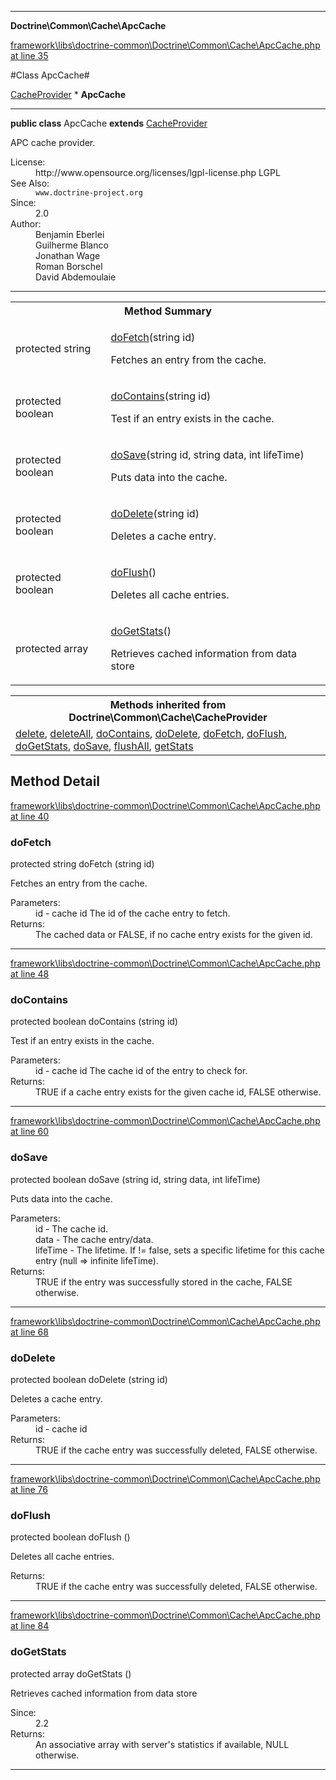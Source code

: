 

- - -

**Doctrine\Common\Cache\ApcCache**


<a href="https://github.com/JeyDotC/Hirudo/blob/master/framework/libs/doctrine-common/Doctrine/Common/Cache/ApcCache.php#L35" target='_blank'>framework\libs\doctrine-common\Doctrine\Common\Cache\ApcCache.php at line 35</a>

#Class ApcCache#

<a href="https://github.com/JeyDotC/Hirudo-docs/blob/master/doctrine/common/cache/CacheProvider.md">CacheProvider</a>
    * **ApcCache**




- - -

<p><strong>public  class</strong> <span>ApcCache</span>
<strong>extends</strong> <a href="https://github.com/JeyDotC/Hirudo-docs/blob/master/doctrine/common/cache/CacheProvider.md">CacheProvider</a>

</p>

<div class="comment" id="overview_description"><p>APC cache provider.</p></div>

<dl>
<dt>License:</dt>
<dd>http://www.opensource.org/licenses/lgpl-license.php LGPL</dd>
<dt>See Also:</dt>
<dd><code>www.doctrine-project.org</code></dd>
<dt>Since:</dt>
<dd>2.0</dd>
<dt>Author:</dt>
<dd>Benjamin Eberlei <kontakt@beberlei.de></dd>
<dd>Guilherme Blanco <guilhermeblanco@hotmail.com></dd>
<dd>Jonathan Wage <jonwage@gmail.com></dd>
<dd>Roman Borschel <roman@code-factory.org></dd>
<dd>David Abdemoulaie <dave@hobodave.com></dd>
</dl>


- - -

<table id="summary_method">
<tr><th colspan="2">Method Summary</th></tr>
<tr>
<td><span class='k'>protected </span> <span class='nx'>string</span></td>
<td class="description"><p class="name"><a href="#dofetch">doFetch</a>(string id)</p><p class="description">Fetches an entry from the cache.</p></td>
</tr>
<tr>
<td><span class='k'>protected </span> <span class='nx'>boolean</span></td>
<td class="description"><p class="name"><a href="#docontains">doContains</a>(string id)</p><p class="description">Test if an entry exists in the cache.</p></td>
</tr>
<tr>
<td><span class='k'>protected </span> <span class='nx'>boolean</span></td>
<td class="description"><p class="name"><a href="#dosave">doSave</a>(string id, string data, int lifeTime)</p><p class="description">Puts data into the cache.</p></td>
</tr>
<tr>
<td><span class='k'>protected </span> <span class='nx'>boolean</span></td>
<td class="description"><p class="name"><a href="#dodelete">doDelete</a>(string id)</p><p class="description">Deletes a cache entry.</p></td>
</tr>
<tr>
<td><span class='k'>protected </span> <span class='nx'>boolean</span></td>
<td class="description"><p class="name"><a href="#doflush">doFlush</a>()</p><p class="description">Deletes all cache entries.</p></td>
</tr>
<tr>
<td><span class='k'>protected </span> <span class='nx'>array</span></td>
<td class="description"><p class="name"><a href="#dogetstats">doGetStats</a>()</p><p class="description">Retrieves cached information from data store</p></td>
</tr>
</table>

<table class="inherit">
<tr><th colspan="2">Methods inherited from Doctrine\Common\Cache\CacheProvider</th></tr>
<tr><td><a href="https://github.com/JeyDotC/Hirudo-docs/blob/master/doctrine/common/cache/CacheProvider.md#delete">delete</a>, <a href="https://github.com/JeyDotC/Hirudo-docs/blob/master/doctrine/common/cache/CacheProvider.md#deleteAll">deleteAll</a>, <a href="https://github.com/JeyDotC/Hirudo-docs/blob/master/doctrine/common/cache/CacheProvider.md#doContains">doContains</a>, <a href="https://github.com/JeyDotC/Hirudo-docs/blob/master/doctrine/common/cache/CacheProvider.md#doDelete">doDelete</a>, <a href="https://github.com/JeyDotC/Hirudo-docs/blob/master/doctrine/common/cache/CacheProvider.md#doFetch">doFetch</a>, <a href="https://github.com/JeyDotC/Hirudo-docs/blob/master/doctrine/common/cache/CacheProvider.md#doFlush">doFlush</a>, <a href="https://github.com/JeyDotC/Hirudo-docs/blob/master/doctrine/common/cache/CacheProvider.md#doGetStats">doGetStats</a>, <a href="https://github.com/JeyDotC/Hirudo-docs/blob/master/doctrine/common/cache/CacheProvider.md#doSave">doSave</a>, <a href="https://github.com/JeyDotC/Hirudo-docs/blob/master/doctrine/common/cache/CacheProvider.md#flushAll">flushAll</a>, <a href="https://github.com/JeyDotC/Hirudo-docs/blob/master/doctrine/common/cache/CacheProvider.md#getStats">getStats</a></td></tr></table>

<h2 id="detail_method">Method Detail</h2>

<a href="https://github.com/JeyDotC/Hirudo/blob/master/framework/libs/doctrine-common/Doctrine/Common/Cache/ApcCache.php#L40" target='_blank'>framework\libs\doctrine-common\Doctrine\Common\Cache\ApcCache.php at line 40</a>

<h3 id="doFetch()">doFetch</h3>
<span class='k'>protected </span> <span class='nx'>string</span> <span class='nf'>doFetch</span> (string id)

<div class="details">
<p>Fetches an entry from the cache.</p><dl>
<dt>Parameters:</dt>
<dd>id - cache id The id of the cache entry to fetch.</dd>
<dt>Returns:</dt>
<dd>The cached data or FALSE, if no cache entry exists for the given id.</dd>
</dl>

</div>

- - -


<a href="https://github.com/JeyDotC/Hirudo/blob/master/framework/libs/doctrine-common/Doctrine/Common/Cache/ApcCache.php#L48" target='_blank'>framework\libs\doctrine-common\Doctrine\Common\Cache\ApcCache.php at line 48</a>

<h3 id="doContains()">doContains</h3>
<span class='k'>protected </span> <span class='nx'>boolean</span> <span class='nf'>doContains</span> (string id)

<div class="details">
<p>Test if an entry exists in the cache.</p><dl>
<dt>Parameters:</dt>
<dd>id - cache id The cache id of the entry to check for.</dd>
<dt>Returns:</dt>
<dd>TRUE if a cache entry exists for the given cache id, FALSE otherwise.</dd>
</dl>

</div>

- - -


<a href="https://github.com/JeyDotC/Hirudo/blob/master/framework/libs/doctrine-common/Doctrine/Common/Cache/ApcCache.php#L60" target='_blank'>framework\libs\doctrine-common\Doctrine\Common\Cache\ApcCache.php at line 60</a>

<h3 id="doSave()">doSave</h3>
<span class='k'>protected </span> <span class='nx'>boolean</span> <span class='nf'>doSave</span> (string id, string data, int lifeTime)

<div class="details">
<p>Puts data into the cache.</p><dl>
<dt>Parameters:</dt>
<dd>id - The cache id.</dd>
<dd>data - The cache entry/data.</dd>
<dd>lifeTime - The lifetime. If != false, sets a specific lifetime for this cache entry (null => infinite lifeTime).</dd>
<dt>Returns:</dt>
<dd>TRUE if the entry was successfully stored in the cache, FALSE otherwise.</dd>
</dl>

</div>

- - -


<a href="https://github.com/JeyDotC/Hirudo/blob/master/framework/libs/doctrine-common/Doctrine/Common/Cache/ApcCache.php#L68" target='_blank'>framework\libs\doctrine-common\Doctrine\Common\Cache\ApcCache.php at line 68</a>

<h3 id="doDelete()">doDelete</h3>
<span class='k'>protected </span> <span class='nx'>boolean</span> <span class='nf'>doDelete</span> (string id)

<div class="details">
<p>Deletes a cache entry.</p><dl>
<dt>Parameters:</dt>
<dd>id - cache id</dd>
<dt>Returns:</dt>
<dd>TRUE if the cache entry was successfully deleted, FALSE otherwise.</dd>
</dl>

</div>

- - -


<a href="https://github.com/JeyDotC/Hirudo/blob/master/framework/libs/doctrine-common/Doctrine/Common/Cache/ApcCache.php#L76" target='_blank'>framework\libs\doctrine-common\Doctrine\Common\Cache\ApcCache.php at line 76</a>

<h3 id="doFlush()">doFlush</h3>
<span class='k'>protected </span> <span class='nx'>boolean</span> <span class='nf'>doFlush</span> ()

<div class="details">
<p>Deletes all cache entries.</p><dl>
<dt>Returns:</dt>
<dd>TRUE if the cache entry was successfully deleted, FALSE otherwise.</dd>
</dl>

</div>

- - -


<a href="https://github.com/JeyDotC/Hirudo/blob/master/framework/libs/doctrine-common/Doctrine/Common/Cache/ApcCache.php#L84" target='_blank'>framework\libs\doctrine-common\Doctrine\Common\Cache\ApcCache.php at line 84</a>

<h3 id="doGetStats()">doGetStats</h3>
<span class='k'>protected </span> <span class='nx'>array</span> <span class='nf'>doGetStats</span> ()

<div class="details">
<p>Retrieves cached information from data store</p><dl>
<dt>Since:</dt>
<dd>2.2</dd>
<dt>Returns:</dt>
<dd>An associative array with server's statistics if available, NULL otherwise.</dd>
</dl>

</div>

- - -


